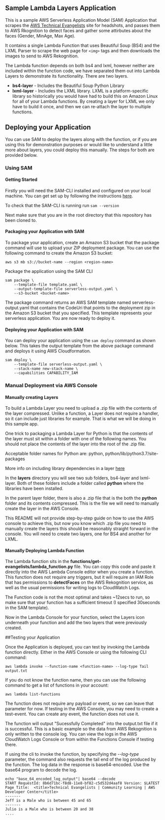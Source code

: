 ## Sample Lambda Layers Application

This is a sample AWS Serverless Application Model (SAM) Application that scrapes the [AWS Technical Evangelists](https://aws.amazon.com/developer/community/evangelists/) site for headshots, and passes them to AWS Rkognition to detect faces and gather some attirbutes about the faces (Gender, MinAge, Max Age).

It contains a single Lambda Function that uses Beautiful Soup (BS4) and the LXML Parser to scrape the web page for `<img>` tags and then downloads the images to send to AWS Rekognition. 

The Lambda function depends on both bs4 and lxml, however neither are included within the function code, we have separated them out into Lambda Layers to demonstrate its functionality. There are two layers.

- **bs4-layer** - Includes the Beautiful Soup Python Library
- **lxml-layer** - Includes the LXML library. LXML is a platform-specific library so historically you would have had to build this on Amazon Linux for all of your Lambda functions. By creating a layer for LXML we only have to build it once, and then we can re-attach the layer to multiple functions.

## Deploying your Application

You can use SAM to deploy the layers along with the function, or if you are using this for demonstration purposes or would like to understand a little more about layers, you could deploy this manually. The steps for both are provided below.

### Using SAM

#### Getting Started

Firstly you will need the SAM-CLI installed and configured on your local machine. You can get set up by following the instructions [here](https://docs.aws.amazon.com/serverless-application-model/latest/developerguide/serverless-sam-cli-install.html).

To check that the SAM-CLI is running run
`sam --version`

Next make sure that you are in the root directory that this repository has been cloned to.

#### Packaging your Application with SAM

To package your application, create an Amazon S3 bucket that the package command will use to upload your ZIP deployment package. You can use the following command to create the Amazon S3 bucket:

`aws s3 mb s3://bucket-name --region <region-name>`

Package the application using the SAM CLI

    sam package \
    	--template-file template.yaml \
    	--output-template-file serverless-output.yaml \
    	--s3-bucket <bucket-name>

The package command returns an AWS SAM template named serverless-output.yaml that contains the CodeUri that points to the deployment zip in the Amazon S3 bucket that you specified. This template represents your serverless application. You are now ready to deploy it.

#### Deploying your Application with SAM

You can deploy your application using the `sam deploy` command as shown below. This takes the output template from the above package command and deploys it using AWS Cloudformation.

    sam deploy \
        --template-file serverless-output.yaml \
        --stack-name new-stack-name \
        --capabilities CAPABILITY_IAM


### Manual Deployment via AWS Console

#### Manually creating Layers
To build a Lambda Layer you need to upload a .zip file with the contents of the layer compressed. Unlike a function, a Layer does not require a handler, so it can include just libraries for example. That is what we will be doing in this sample app.

One trick to packaging a Lambda Layer for Python is that the contents of the layer must sit within a folder with one of the following names. You should not place the contents of the layer into the root of the .zip file.

Acceptable folder names for Python are: python, python/lib/python3.7/site-packages

More info on including library dependencies in a layer [here](https://docs.aws.amazon.com/lambda/latest/dg/configuration-layers.html#configuration-layers-path)

In the **layers** directory you will see two sub folders, bs4-layer and lxml-layer. Both of these folders include a folder called **python** where the libraries have been installed.

In the parent layer folder, there is also a .zip file that is the both the **python** folder and its contents compressed. This is the file we will need to manually create the layer in the AWS Console.

This README will not provide step-by-step guide on how to use the AWS console to achieve this, but now you know which .zip file you need to manually create the layers this should be reasonably straight forward in the console. You will need to create two layers, one for BS4 and another for LXML.

#### Manually Deploying Lambda Function

The Lambda function sits in the **functions/get-evangelists/lambda_function.py** file. You can copy this code and paste it directly into the AWS Lambda Console editor when you create a function. This function does not require any triggers, but it will require an IAM Role that has permissions to **detectFaces** on the AWS Rekognition service, as well as the usual permissions for writing logs to CloudWatch Logs.

The Function code is not the most optimal and takes ~12secs to run, so make sure that your function has a sufficient timeout (I specified 30seconds in the SAM template).

Now in the Lambda Console for your function, select the Layers icon underneath your function and add the two layers that were previously created.

##Testing your Application

Once the Application is deployed, you can test by invoking the Lambda function directly. Either in the AWS Console or using the following CLI command:

`aws lambda invoke --function-name <function-name> --log-type Tail output.txt`

If you do not know the function name, then you can use the following command to get a list of functions in your account:

`aws lambda list-functions`

The function does not require any payload or event, so we can leave that parameter for now. If testing in the AWS Console, you may need to create a test-event. You can create any event, the function does not use it.

The function will output "Sucessfully Completed" into the output.txt file if it is successful. This is a basic example so the data from AWS Rekognition is only written to the console log. You can view the logs in the AWS CloudWatch Logs Console or from within the Functions Console if testing there.

If using the cli to invoke the function, by specifying the *--log-type* parameter, the command also requests the tail end of the log produced by the function. The log data in the response is base64-encoded. Use the base64 program to decode the log.

    echo "base_64_encoded_log_output"| base64 --decode
    START RequestId: 8b6d71bc-f8d8-11e8-bf82-c5d532d4aaf8 Version: $LATEST
    Page Title:  <title>Technical Evangelists | Community Learning | AWS Developer Center</title>
    -------
    Jeff is a Male who is between 45 and 65
    -------
    Julio is a Male who is between 20 and 38
    ....



